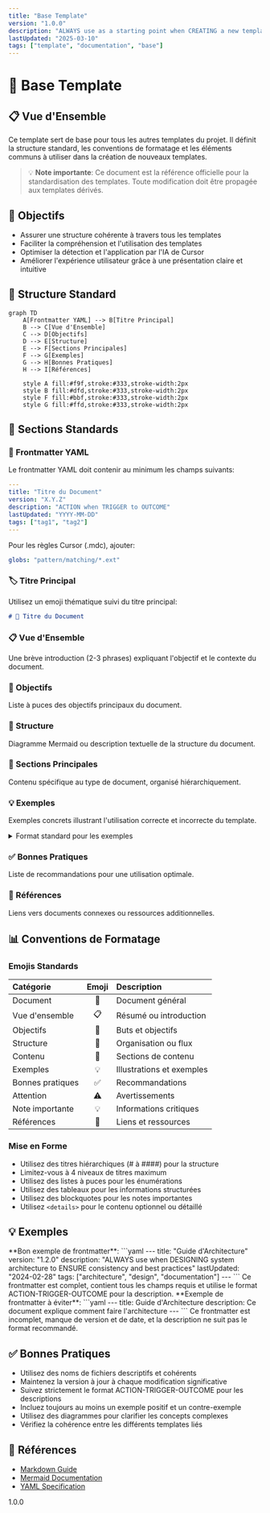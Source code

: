 ```yaml
---
title: "Base Template"
version: "1.0.0"
description: "ALWAYS use as a starting point when CREATING a new template to ENSURE consistency across all documentation"
lastUpdated: "2025-03-10"
tags: ["template", "documentation", "base"]
---
```


# 📄 Base Template

## 📋 Vue d'Ensemble

Ce template sert de base pour tous les autres templates du projet. Il définit la structure standard, les conventions de formatage et les éléments communs à utiliser dans la création de nouveaux templates.

> 💡 **Note importante**: Ce document est la référence officielle pour la standardisation des templates. Toute modification doit être propagée aux templates dérivés.

## 🎯 Objectifs

- Assurer une structure cohérente à travers tous les templates
- Faciliter la compréhension et l'utilisation des templates
- Optimiser la détection et l'application par l'IA de Cursor
- Améliorer l'expérience utilisateur grâce à une présentation claire et intuitive

## 🔄 Structure Standard

```mermaid
graph TD
    A[Frontmatter YAML] --> B[Titre Principal]
    B --> C[Vue d'Ensemble]
    C --> D[Objectifs]
    D --> E[Structure]
    E --> F[Sections Principales]
    F --> G[Exemples]
    G --> H[Bonnes Pratiques]
    H --> I[Références]

    style A fill:#f9f,stroke:#333,stroke-width:2px
    style B fill:#dfd,stroke:#333,stroke-width:2px
    style F fill:#bbf,stroke:#333,stroke-width:2px
    style G fill:#ffd,stroke:#333,stroke-width:2px
```

## 📝 Sections Standards

### 📌 Frontmatter YAML

Le frontmatter YAML doit contenir au minimum les champs suivants:

```yaml
---
title: "Titre du Document"
version: "X.Y.Z"
description: "ACTION when TRIGGER to OUTCOME"
lastUpdated: "YYYY-MM-DD"
tags: ["tag1", "tag2"]
---
```

Pour les règles Cursor (.mdc), ajouter:

```yaml
globs: "pattern/matching/*.ext"
```

### 🏷️ Titre Principal

Utilisez un emoji thématique suivi du titre principal:

```markdown
# 📄 Titre du Document
```

### 📋 Vue d'Ensemble

Une brève introduction (2-3 phrases) expliquant l'objectif et le contexte du document.

### 🎯 Objectifs

Liste à puces des objectifs principaux du document.

### 🔄 Structure

Diagramme Mermaid ou description textuelle de la structure du document.

### 📝 Sections Principales

Contenu spécifique au type de document, organisé hiérarchiquement.

### 💡 Exemples

Exemples concrets illustrant l'utilisation correcte et incorrecte du template.

<details>
<summary>Format standard pour les exemples</summary>

```markdown
<example>
**Bon exemple**:
```

[Code ou contenu]

```
[Explication]
</example>

<example type="invalid">
**Exemple à éviter**:
```

[Code ou contenu]

```
[Explication]
</example>
```

</details>

### ✅ Bonnes Pratiques

Liste de recommandations pour une utilisation optimale.

### 🔗 Références

Liens vers documents connexes ou ressources additionnelles.

## 📊 Conventions de Formatage

### Emojis Standards

| Catégorie        | Emoji | Description               |
| :--------------- | :---: | :------------------------ |
| Document         |  📄   | Document général          |
| Vue d'ensemble   |  📋   | Résumé ou introduction    |
| Objectifs        |  🎯   | Buts et objectifs         |
| Structure        |  🔄   | Organisation ou flux      |
| Contenu          |  📝   | Sections de contenu       |
| Exemples         |  💡   | Illustrations et exemples |
| Bonnes pratiques |  ✅   | Recommandations           |
| Attention        |  ⚠️   | Avertissements            |
| Note importante  |  💡   | Informations critiques    |
| Références       |  🔗   | Liens et ressources       |

### Mise en Forme

- Utilisez des titres hiérarchiques (# à ####) pour la structure
- Limitez-vous à 4 niveaux de titres maximum
- Utilisez des listes à puces pour les énumérations
- Utilisez des tableaux pour les informations structurées
- Utilisez des blockquotes pour les notes importantes
- Utilisez `<details>` pour le contenu optionnel ou détaillé

## 💡 Exemples

<example>
**Bon exemple de frontmatter**:
```yaml
---
title: "Guide d'Architecture"
version: "1.2.0"
description: "ALWAYS use when DESIGNING system architecture to ENSURE consistency and best practices"
lastUpdated: "2024-02-28"
tags: ["architecture", "design", "documentation"]
---
```
Ce frontmatter est complet, contient tous les champs requis et utilise le format ACTION-TRIGGER-OUTCOME pour la description.
</example>

<example type="invalid">
**Exemple de frontmatter à éviter**:
```yaml
---
title: Guide d'Architecture
description: Ce document explique comment faire l'architecture
---
```
Ce frontmatter est incomplet, manque de version et de date, et la description ne suit pas le format recommandé.
</example>

## ✅ Bonnes Pratiques

- Utilisez des noms de fichiers descriptifs et cohérents
- Maintenez la version à jour à chaque modification significative
- Suivez strictement le format ACTION-TRIGGER-OUTCOME pour les descriptions
- Incluez toujours au moins un exemple positif et un contre-exemple
- Utilisez des diagrammes pour clarifier les concepts complexes
- Vérifiez la cohérence entre les différents templates liés

## 🔗 Références

- [Markdown Guide](https://www.markdownguide.org/)
- [Mermaid Documentation](https://mermaid-js.github.io/mermaid/#/)
- [YAML Specification](https://yaml.org/spec/1.2/spec.html)

<version>1.0.0</version>
